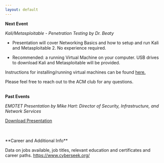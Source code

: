 ```yaml
---
layout: default
---
```


**Next Event**

 *Kali/Metasploitable - Penetration Testing 
by Dr. Beaty*

   * Presentation will cover Networking Basics and how to setup and run Kali and Metasploitable 2. No experience required. 

   * Recommended: a running Virtual Machine on your computer. USB drives to download Kali and Metasploitable will be provided. 

Instructions for installing/running virtual machines can be found [here.]({{https://www.howtogeek.com/196060/beginner-geek-how-to-create-and-use-virtual-machines/}})

Please feel free to reach out to the ACM club for any questions.
<br>
<br>

**Past Events**

*EMOTET Presentation
by Mike Hart: Director of Security, Infrastructure,
and Network Services*

[Download Presentation]({{https://msu-denver-acm.github.io/SIGS/Cybersecurity/assets/02012019emotet.pdf/}})

<br>
<br>
**Career and Additional Info**

Data on jobs available, job titles, relevant education and certificates and career paths. <https://www.cyberseek.org/>
